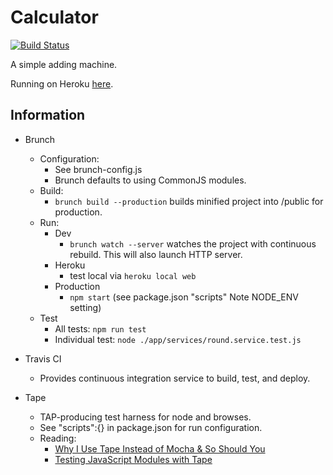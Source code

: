 # Calculator 

[![Build Status](https://travis-ci.org/jdtibbs/calculator.svg?branch=master)](https://travis-ci.org/jdtibbs/calculator)

A simple adding machine.

Running on Heroku [here](https://jdt-calculator.herokuapp.com/). 

## Information

* Brunch
    * Configuration: 
    	* See brunch-config.js
    	* Brunch defaults to using CommonJS modules.
	* Build:
    	* `brunch build --production` builds minified project into /public for production.
	* Run:
		* Dev
			* `brunch watch --server` watches the project with continuous rebuild. This will also launch HTTP server.
		* Heroku
			* test local via `heroku local web`	
		* Production
			* `npm start` (see package.json "scripts" Note NODE_ENV setting)
	* Test
		* All tests: `npm run test`
		* Individual test: `node ./app/services/round.service.test.js`
		
* Travis CI
	* Provides continuous integration service to build, test, and deploy.

* Tape
	* TAP-producing test harness for node and browses.
	* See "scripts":{} in package.json for run configuration.
	* Reading:
		* [Why I Use Tape Instead of Mocha & So Should You](https://medium.com/javascript-scene/why-i-use-tape-instead-of-mocha-so-should-you-6aa105d8eaf4#.71rnxb1c9)
		* [Testing JavaScript Modules with Tape](https://ponyfoo.com/articles/testing-javascript-modules-with-tape)
